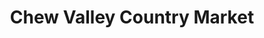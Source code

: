 ---
title: "Chew Valley Country Market"
url: /bristol/chew-valley-country-market/
shop: Hofladen
---